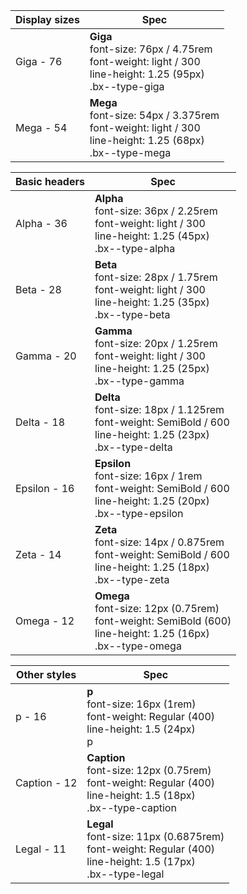 |Display sizes  |Spec                |
|---------------|--------------------|
|Giga - 76     |**Giga** <br /> font-size: 76px / 4.75rem <br /> font-weight: light / 300 <br /> line-height: 1.25 (95px) <br /> <span>.bx--type-giga</span> |
|Mega - 54     |**Mega** <br /> font-size: 54px / 3.375rem <br /> font-weight: light / 300 <br /> line-height: 1.25 (68px) <br /> <span>.bx--type-mega</span>|

|Basic headers  |Spec                |
|---------------|--------------------|
|Alpha - 36    |**Alpha** <br /> font-size: 36px / 2.25rem <br /> font-weight: light / 300 <br /> line-height: 1.25 (45px) <br /> <span>.bx--type-alpha</span>|
|Beta - 28     |**Beta** <br /> font-size: 28px / 1.75rem <br /> font-weight: light / 300 <br /> line-height: 1.25 (35px)<br /> <span>.bx--type-beta</span>|
|Gamma - 20    |**Gamma** <br /> font-size: 20px / 1.25rem <br /> font-weight: light / 300 <br /> line-height: 1.25 (25px) <br /> <span>.bx--type-gamma</span>|
|Delta - 18    |**Delta** <br /> font-size: 18px / 1.125rem <br /> font-weight: SemiBold / 600 <br /> line-height: 1.25 (23px) <br /> <span>.bx--type-delta</span>|
|Epsilon - 16  |**Epsilon** <br /> font-size: 16px / 1rem <br /> font-weight: SemiBold / 600 <br /> line-height: 1.25 (20px) <br /> <span>.bx--type-epsilon</span>|
|Zeta - 14     |**Zeta** <br /> font-size: 14px / 0.875rem <br /> font-weight: SemiBold / 600 <br /> line-height: 1.25 (18px) <br /> <span>.bx--type-zeta</span>|
|Omega - 12     |**Omega** <br /> font-size: 12px (0.75rem) <br /> font-weight: SemiBold (600) <br /> line-height: 1.25 (16px) <br /> <span>.bx--type-omega</span>

|Other styles   |Spec                |
|---------------|--------------------|
|p - 16        |**p** <br /> font-size: 16px (1rem) <br /> font-weight: Regular (400) <br /> line-height: 1.5 (24px) <br /> p|
|Caption - 12  |**Caption** <br /> font-size: 12px (0.75rem) <br /> font-weight: Regular (400) <br /> line-height: 1.5 (18px) <br /> <span>.bx--type-caption</span>|
|Legal - 11    |**Legal** <br /> font-size: 11px (0.6875rem) <br /> font-weight: Regular (400) <br /> line-height: 1.5 (17px) <br /> <span>.bx--type-legal</span>|